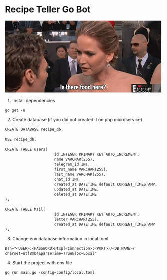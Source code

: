 # Recipe Teller Go Bot

![Food gif here](https://github.com/znamazbayeva/recipe-teller-go-bot/blob/main/hungry.gif)

1. Install dependencies

```
go get -u
```

2. Create database (if you did not created it on php microservice)

```
CREATE DATABASE recipe_db;

USE recipe_db;

CREATE TABLE users(
                      id INTEGER PRIMARY KEY AUTO_INCREMENT,
                      name VARCHAR(255),
                      telegram_id INT,
                      first_name VARCHAR(255),
                      last_name VARCHAR(255),
                      chat_id INT,
                      created_at DATETIME default CURRENT_TIMESTAMP,
                      updated_at DATETIME,
                      deleted_at DATETIME
);

CREATE TABLE Mail(
                      id INTEGER PRIMARY KEY AUTO_INCREMENT,
                      letter VARCHAR(255),
                      created_at DATETIME default CURRENT_TIMESTAMP
);
```

3. Change env database information in local.toml

```
Dsn="<USER>:<PASSWORD>@tcp(<Connection>:<PORT>)/<DB NAME>?charset=utf8mb4&parseTime=True&loc=Local"

```
4. Start the project with env file
```
go run main.go -config=config/local.toml
```



